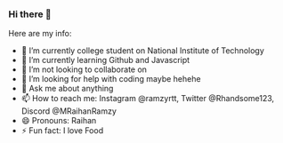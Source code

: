 ### Hi there 👋

Here are my info:

- 🔭 I’m currently college student on National Institute of Technology
- 🌱 I’m currently learning Github and Javascript
- 👯 I’m not looking to collaborate on 
- 🤔 I’m looking for help with coding maybe hehehe
- 💬 Ask me about anything
- 📫 How to reach me: Instagram @ramzyrtt, Twitter @Rhandsome123, Discord @MRaihanRamzy
- 😄 Pronouns: Raihan
- ⚡ Fun fact: I love Food

